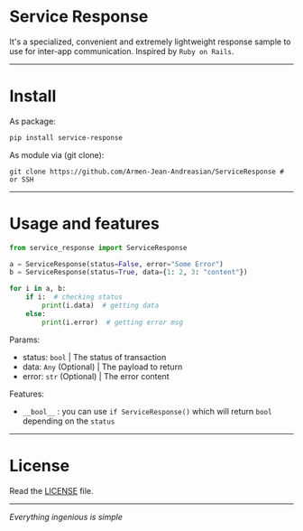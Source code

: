 # Service Response

It's a specialized, convenient and extremely lightweight response sample to use for inter-app communication.
Inspired by `Ruby on Rails`.

---
# Install

As package:

```bash
pip install service-response
```

As module via (git clone):

```shell
git clone https://github.com/Armen-Jean-Andreasian/ServiceResponse # or SSH
```

---

# Usage and features

```python
from service_response import ServiceResponse

a = ServiceResponse(status=False, error="Some Error")
b = ServiceResponse(status=True, data={1: 2, 3: "content"})

for i in a, b:
    if i:  # checking status
        print(i.data)  # getting data
    else:
        print(i.error)  # getting error msg
```

Params:

- status: `bool` | The status of transaction
- data: `Any` (Optional) | The payload to return
- error: `str` (Optional) | The error content

Features:

- `__bool__` : you can use `if ServiceResponse()` which will return `bool` depending on the `status`

---
# License

Read the [LICENSE](LICENSE) file.

---
_Everything ingenious is simple_
